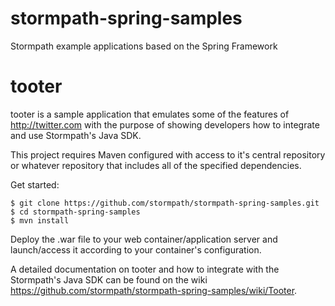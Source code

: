 stormpath-spring-samples
========================

Stormpath example applications based on the Spring Framework


tooter
======

tooter is a sample application that emulates some of the features of <http://twitter.com> with the purpose of showing
developers how to integrate and use Stormpath's Java SDK.

This project requires Maven configured with access to it's central repository or whatever repository that includes all of the specified dependencies.

Get started:

    $ git clone https://github.com/stormpath/stormpath-spring-samples.git
    $ cd stormpath-spring-samples
    $ mvn install

Deploy the .war file to your web container/application server and launch/access it according to your container's configuration.

A detailed documentation on tooter and how to integrate with the Stormpath's Java SDK can be found on the wiki <https://github.com/stormpath/stormpath-spring-samples/wiki/Tooter>.